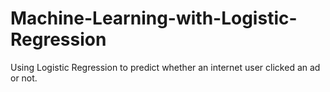# Machine-Learning-with-Logistic-Regression
 Using Logistic Regression to predict whether an internet user clicked an ad or not.
